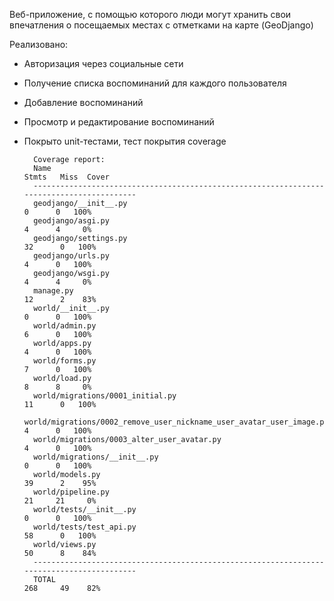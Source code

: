 Веб-приложение, с помощью которого люди могут хранить свои впечатления о посещаемых местах с отметками на карте (GeoDjango)

Реализовано:
* Авторизация через социальные сети
* Получение списка воспоминаний для каждого пользователя
* Добавление воспоминаний
* Просмотр и редактирование воспоминаний
* Покрыто unit-тестами, тест покрытия coverage


        Coverage report:
        Name                                                                   Stmts   Miss  Cover
        ------------------------------------------------------------------------------------------
        geodjango/__init__.py                                                      0      0   100%
        geodjango/asgi.py                                                          4      4     0%
        geodjango/settings.py                                                     32      0   100%
        geodjango/urls.py                                                          4      0   100%
        geodjango/wsgi.py                                                          4      4     0%
        manage.py                                                                 12      2    83%
        world/__init__.py                                                          0      0   100%
        world/admin.py                                                             6      0   100%
        world/apps.py                                                              4      0   100%
        world/forms.py                                                             7      0   100%
        world/load.py                                                              8      8     0%
        world/migrations/0001_initial.py                                          11      0   100%
        world/migrations/0002_remove_user_nickname_user_avatar_user_image.py       4      0   100%
        world/migrations/0003_alter_user_avatar.py                                 4      0   100%
        world/migrations/__init__.py                                               0      0   100%
        world/models.py                                                           39      2    95%
        world/pipeline.py                                                         21     21     0%
        world/tests/__init__.py                                                    0      0   100%
        world/tests/test_api.py                                                   58      0   100%
        world/views.py                                                            50      8    84%
        ------------------------------------------------------------------------------------------
        TOTAL                                                                    268     49    82%